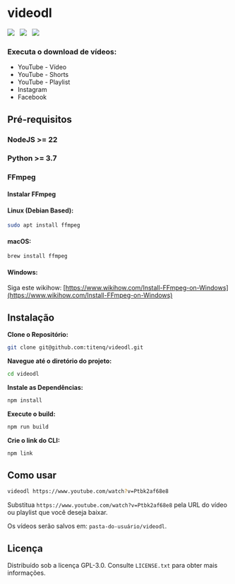 # videodl

![](https://img.shields.io/github/stars/titenq/quizmania.svg)&nbsp;&nbsp;
![](https://img.shields.io/github/forks/titenq/quizmania.svg)&nbsp;&nbsp;
![](https://img.shields.io/github/issues/titenq/quizmania.svg) 

### Executa o download de vídeos:
- YouTube - Vídeo
- YouTube - Shorts
- YouTube - Playlist
- Instagram
- Facebook

## Pré-requisitos

### NodeJS >= 22

### Python >= 3.7

### FFmpeg

#### Instalar FFmpeg

#### Linux (Debian Based):
```bash
sudo apt install ffmpeg
```

#### macOS:
```bash
brew install ffmpeg
```

#### Windows:
Siga este wikihow: [https://www.wikihow.com/Install-FFmpeg-on-Windows](https://www.wikihow.com/Install-FFmpeg-on-Windows)

## Instalação

**Clone o Repositório:**
```bash
git clone git@github.com:titenq/videodl.git
```

**Navegue até o diretório do projeto:**
```bash
cd videodl
```

**Instale as Dependências:**
```bash
npm install
```

**Execute o build:**
```bash
npm run build
```

**Crie o link do CLI:**
```bash
npm link
```

## Como usar
```bash
videodl https://www.youtube.com/watch?v=Ptbk2af68e8
```
Substitua `https://www.youtube.com/watch?v=Ptbk2af68e8` pela URL do vídeo ou playlist que você deseja baixar.

Os vídeos serão salvos em: `pasta-do-usuário/videodl`.

## Licença
Distribuído sob a licença GPL-3.0. Consulte `LICENSE.txt` para obter mais informações.
